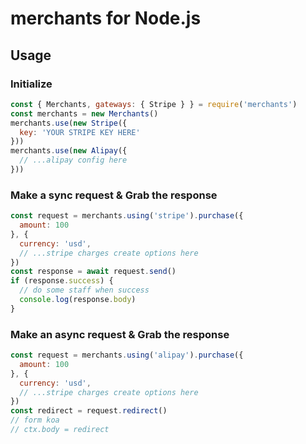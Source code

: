 # merchants for Node.js
## Usage
### Initialize
```js
const { Merchants, gateways: { Stripe } } = require('merchants')
const merchants = new Merchants()
merchants.use(new Stripe({
  key: 'YOUR STRIPE KEY HERE'
}))
merchants.use(new Alipay({
  // ...alipay config here
}))
```
### Make a sync request & Grab the response
```js
const request = merchants.using('stripe').purchase({
  amount: 100
}, {
  currency: 'usd',
  // ...stripe charges create options here
})
const response = await request.send()
if (response.success) {
  // do some staff when success
  console.log(response.body)
}
```

### Make an async request & Grab the response
```js
const request = merchants.using('alipay').purchase({
  amount: 100
}, {
  currency: 'usd',
  // ...stripe charges create options here
})
const redirect = request.redirect()
// form koa
// ctx.body = redirect

```
